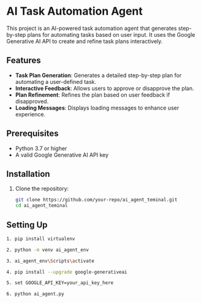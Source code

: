 # AI Task Automation Agent

This project is an AI-powered task automation agent that generates step-by-step plans for automating tasks based on user input. It uses the Google Generative AI API to create and refine task plans interactively.

## Features
- **Task Plan Generation**: Generates a detailed step-by-step plan for automating a user-defined task.
- **Interactive Feedback**: Allows users to approve or disapprove the plan.
- **Plan Refinement**: Refines the plan based on user feedback if disapproved.
- **Loading Messages**: Displays loading messages to enhance user experience.

## Prerequisites
- Python 3.7 or higher
- A valid Google Generative AI API key

## Installation
1. Clone the repository:
   ```bash
   git clone https://github.com/your-repo/ai_agent_teminal.git
   cd ai_agent_teminal
   
## Setting Up
 ```bash
1. pip install virtualenv

2. python -m venv ai_agent_env

3. ai_agent_env\Scripts\activate

4. pip install --upgrade google-generativeai

5. set GOOGLE_API_KEY=your_api_key_here

6. python ai_agent.py

